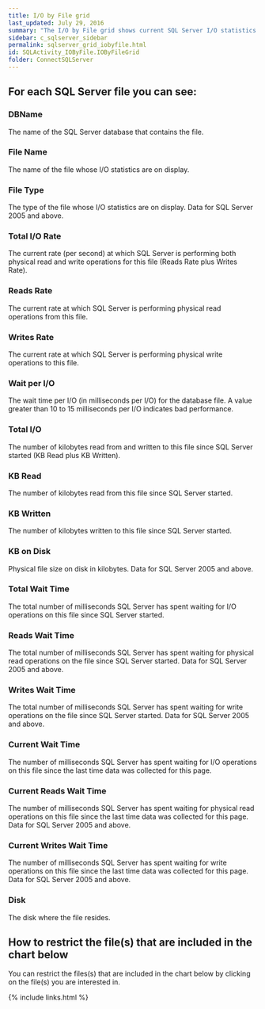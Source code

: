 ```yaml
---
title: I/O by File grid
last_updated: July 29, 2016
summary: "The I/O by File grid shows current SQL Server I/O statistics for each SQL Server database file."
sidebar: c_sqlserver_sidebar
permalink: sqlserver_grid_iobyfile.html
id: SQLActivity_IOByFile.IOByFileGrid
folder: ConnectSQLServer
---
```




## For each SQL Server file you can see:

### DBName

The name of the SQL Server database that contains the file.

### File Name

The name of the file whose I/O statistics are on display.

### File Type

The type of the file whose I/O statistics are on display. Data for SQL Server 2005 and above.

### Total I/O Rate

The current rate (per second) at which SQL Server is performing both physical read and write operations for this file (Reads Rate plus Writes Rate).

### Reads Rate

The current rate at which SQL Server is performing physical read operations from this file.

### Writes Rate

The current rate at which SQL Server is performing physical write operations to this file.

### Wait per I/O

The wait time per I/O (in milliseconds per I/O) for the database file. A value greater than 10 to 15 milliseconds per I/O indicates bad performance.

### Total I/O

The number of kilobytes read from and written to this file since SQL Server started (KB Read plus KB Written).

### KB Read

The number of kilobytes read from this file since SQL Server started.

### KB Written

The number of kilobytes written to this file since SQL Server started.

### KB on Disk

Physical file size on disk in kilobytes. Data for SQL Server 2005 and above.

### Total Wait Time

The total number of milliseconds SQL Server has spent waiting for I/O operations on this file since SQL Server started.

### Reads Wait Time

The total number of milliseconds SQL Server has spent waiting for physical read operations on the file since SQL Server started. Data for SQL Server 2005 and above.

### Writes Wait Time

The total number of milliseconds SQL Server has spent waiting for write operations on the file since SQL Server started. Data for SQL Server 2005 and above.

### Current Wait Time

The number of milliseconds SQL Server has spent waiting for I/O operations on this file since the last time data was collected for this page.

### Current Reads Wait Time

The number of milliseconds SQL Server has spent waiting for physical read operations on this file since the last time data was collected for this page. Data for SQL Server 2005 and above.

### Current Writes Wait Time

The number of milliseconds SQL Server has spent waiting for write operations on this file since the last time data was collected for this page. Data for SQL Server 2005 and above.

### Disk

The disk where the file resides.

## How to restrict the file(s) that are included in the chart below

You can restrict the files(s) that are included in the chart below by clicking on the file(s) you are interested in.


{% include links.html %}

